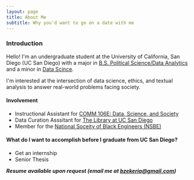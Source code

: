 ```yaml
---
layout: page
title: About Me
subtitle: Why you'd want to go on a date with me
---
```


### Introduction
Hello! I'm an undergraduate student at the University of California, San Diego (UC San Diego) with a major in [B.S. Political Science/Data Analytics](https://polisci.ucsd.edu/undergrad/major-and-minor-requirements/data_analytics.html) and a minor in [Data Scince](https://datascience.ucsd.edu/academics/undergraduate/minor-requirements/).

I'm interested at the intersection of data science, ethics, and textual analysis to answer real-world problems facing society.

#### Involvement
  - Instructional Assistant for [COMM 106E: Data, Science, and Society](https://stuartgeiger.com/teaching/COMM-106E-data-science-society-f22/)
  - Data Curation Asssitant for [The Library at UC San Diego ](https://library.ucsd.edu/research-and-collections/research-data/index.html)
  - Member for the [National Soceity of Black Engineers (NSBE)](https://nsbe.ucsd.edu/#about)
   
#### What do I want to accomplish before I graduate from UC San Diego?
  - Get an internship
  - Senior Thesis 

_**Resume available upon request (email me at [bzekeria@gmail.com](mailto:bzekeria@gmail.com))**_
